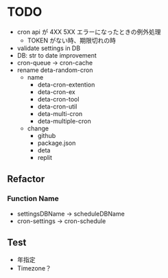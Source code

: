 # TODO
- cron api が 4XX 5XX エラーになったときの例外処理
  - TOKEN がない時、期限切れの時
- validate settings in DB
- DB: str to date improvement
- cron-queue -> cron-cache
- rename deta-random-cron
  - name
    - deta-cron-extention
    - deta-cron-ex
    - deta-cron-tool
    - deta-cron-util
    - deta-multi-cron
    - deta-multiple-cron
  - change
    - github
    - package.json
    - deta
    - replit

## Refactor

### Function Name
- settingsDBName -> scheduleDBName
- cron-settings -> cron-schedule

## Test
- 年指定
- Timezone？